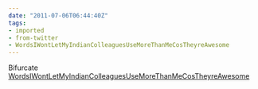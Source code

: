 ```yaml
---
date: "2011-07-06T06:44:40Z"
tags:
- imported
- from-twitter
- WordsIWontLetMyIndianColleaguesUseMoreThanMeCosTheyreAwesome
---
```

Bifurcate [WordsIWontLetMyIndianColleaguesUseMoreThanMeCosTheyreAwesome](/tags/WordsIWontLetMyIndianColleaguesUseMoreThanMeCosTheyreAwesome)
